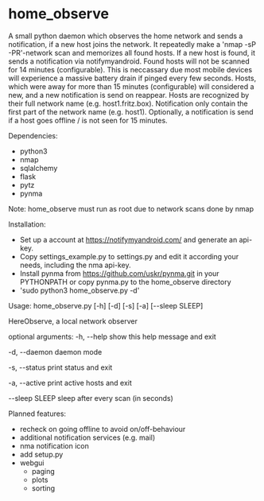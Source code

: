 # home_observe
A small python daemon which observes the home network and sends a notification, if a new host joins the network.
It repeatedly make a 'nmap -sP -PR'-network scan and memorizes all found hosts. If a new host is found, it sends
a notification via notifymyandroid. Found hosts will not be scanned for 14 minutes (configurable). This is neccassary
due most mobile devices will experience a massive battery drain if pinged every few seconds. Hosts, which were away
for more than 15 minutes (configurable) will considered a new, and a new notification is send on reappear.
Hosts are recognized by their full network name (e.g. host1.fritz.box). Notification only contain the first part
of the network name (e.g. host1).
Optionally, a notification is send if a host goes offline / is not seen for 15 minutes.

Dependencies:
- python3
- nmap
- sqlalchemy
- flask
- pytz
- pynma

Note: home_observe must run as root due to network scans done by nmap


Installation:

- Set up a account at https://notifymyandroid.com/ and generate an api-key.
- Copy settings_example.py to settings.py and edit it according your needs, including the nma api-key.
- Install pynma from https://github.com/uskr/pynma.git in your PYTHONPATH or copy pynma.py to the home_observe directory
- 'sudo python3 home_observe.py -d'


Usage: home_observe.py [-h] [-d] [-s] [-a] [--sleep SLEEP]

HereObserve, a local network observer

optional arguments:
  -h, --help     show this help message and exit
  
  -d, --daemon   daemon mode
  
  -s, --status   print status and exit
  
  -a, --active   print active hosts and exit
  
  --sleep SLEEP  sleep after every scan (in seconds)
  
  
  Planned features:
  - recheck on going offline to avoid on/off-behaviour
  - additional notification services (e.g. mail)
  - nma notification icon
  - add setup.py
  - webgui
    - paging
    - plots
    - sorting

